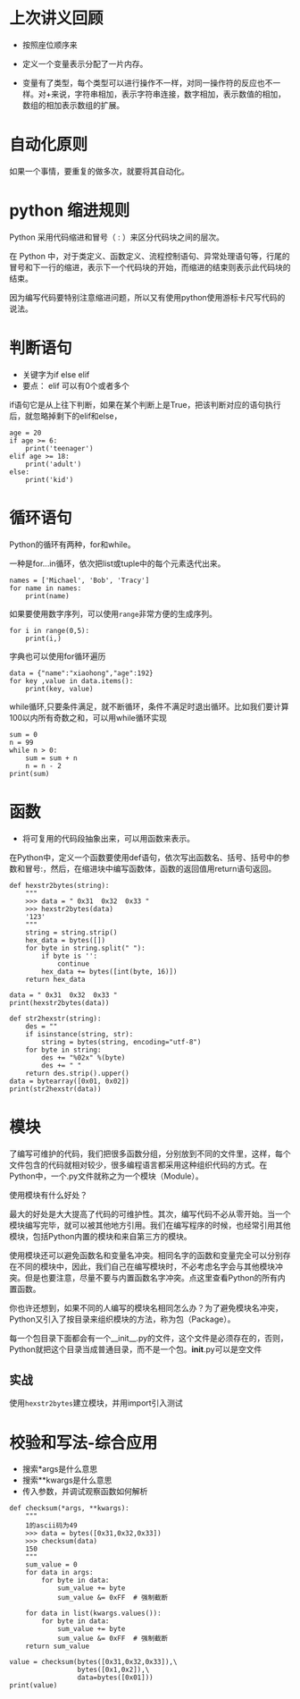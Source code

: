 # 上次讲义回顾
- 按照座位顺序来

- 定义一个变量表示分配了一片内存。
- 变量有了类型，每个类型可以进行操作不一样，对同一操作符的反应也不一样。对+来说，字符串相加，表示字符串连接，数字相加，表示数值的相加，数组的相加表示数组的扩展。

# 自动化原则

如果一个事情，要重复的做多次，就要将其自动化。

# python 缩进规则

Python 采用代码缩进和冒号（ : ）来区分代码块之间的层次。

在 Python 中，对于类定义、函数定义、流程控制语句、异常处理语句等，行尾的冒号和下一行的缩进，表示下一个代码块的开始，而缩进的结束则表示此代码块的结束。

因为编写代码要特别注意缩进问题，所以又有使用python使用游标卡尺写代码的说法。

# 判断语句
- 关键字为if else elif
- 要点： elif 可以有0个或者多个

if语句它是从上往下判断，如果在某个判断上是True，把该判断对应的语句执行后，就忽略掉剩下的elif和else，
```
age = 20
if age >= 6:
    print('teenager')
elif age >= 18:
    print('adult')
else:
    print('kid')
```
 
# 循环语句
Python的循环有两种，for和while。

一种是for...in循环，依次把list或tuple中的每个元素迭代出来。
```
names = ['Michael', 'Bob', 'Tracy']
for name in names:
    print(name)
```


如果要使用数字序列，可以使用`range`非常方便的生成序列。
```
for i in range(0,5):
    print(i,)
```
字典也可以使用for循环遍历

```
data = {"name":"xiaohong","age":192}
for key ,value in data.items():
    print(key, value)
```

while循环,只要条件满足，就不断循环，条件不满足时退出循环。比如我们要计算100以内所有奇数之和，可以用while循环实现
```
sum = 0
n = 99
while n > 0:
    sum = sum + n
    n = n - 2
print(sum)
```

# 函数

- 将可复用的代码段抽象出来，可以用函数来表示。

在Python中，定义一个函数要使用def语句，依次写出函数名、括号、括号中的参数和冒号:，然后，在缩进块中编写函数体，函数的返回值用return语句返回。

```
def hexstr2bytes(string):
    """
    >>> data = " 0x31  0x32  0x33 "
    >>> hexstr2bytes(data)
    '123'
    """
    string = string.strip()
    hex_data = bytes([])
    for byte in string.split(" "):
        if byte is '':
            continue
        hex_data += bytes([int(byte, 16)])
    return hex_data

data = " 0x31  0x32  0x33 "
print(hexstr2bytes(data))
```

```
def str2hexstr(string):
    des = ""
    if isinstance(string, str):
        string = bytes(string, encoding="utf-8")
    for byte in string:
        des += "%02x" %(byte)
        des += " "
    return des.strip().upper()
data = bytearray([0x01, 0x02])
print(str2hexstr(data))
```

# 模块
了编写可维护的代码，我们把很多函数分组，分别放到不同的文件里，这样，每个文件包含的代码就相对较少，很多编程语言都采用这种组织代码的方式。在Python中，一个.py文件就称之为一个模块（Module）。

使用模块有什么好处？

最大的好处是大大提高了代码的可维护性。其次，编写代码不必从零开始。当一个模块编写完毕，就可以被其他地方引用。我们在编写程序的时候，也经常引用其他模块，包括Python内置的模块和来自第三方的模块。

使用模块还可以避免函数名和变量名冲突。相同名字的函数和变量完全可以分别存在不同的模块中，因此，我们自己在编写模块时，不必考虑名字会与其他模块冲突。但是也要注意，尽量不要与内置函数名字冲突。点这里查看Python的所有内置函数。

你也许还想到，如果不同的人编写的模块名相同怎么办？为了避免模块名冲突，Python又引入了按目录来组织模块的方法，称为包（Package）。

每一个包目录下面都会有一个__init__.py的文件，这个文件是必须存在的，否则，Python就把这个目录当成普通目录，而不是一个包。__init__.py可以是空文件

## 实战
使用`hexstr2bytes`建立模块，并用import引入测试

# 校验和写法-综合应用

- 搜索*args是什么意思
- 搜索**kwargs是什么意思
- 传入参数，并调试观察函数如何解析

```
def checksum(*args, **kwargs):
    """
    1的ascii码为49
    >>> data = bytes([0x31,0x32,0x33])
    >>> checksum(data)
    150
    """
    sum_value = 0
    for data in args:
        for byte in data:
            sum_value += byte
            sum_value &= 0xFF  # 强制截断

    for data in list(kwargs.values()):
        for byte in data:
            sum_value += byte
            sum_value &= 0xFF  # 强制截断
    return sum_value

value = checksum(bytes([0x31,0x32,0x33]),\
                 bytes([0x1,0x2]),\
                 data=bytes([0x01]))
print(value)
```
